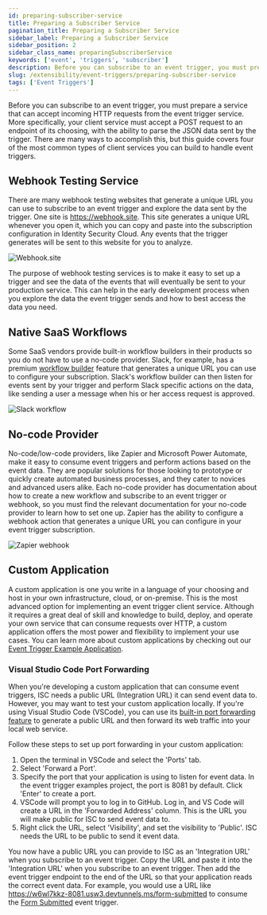 ```yaml
---
id: preparing-subscriber-service
title: Preparing a Subscriber Service
pagination_title: Preparing a Subscriber Service
sidebar_label: Preparing a Subscriber Service
sidebar_position: 2
sidebar_class_name: preparingSubscriberService
keywords: ['event', 'triggers', 'subscriber']
description: Before you can subscribe to an event trigger, you must prepare a service that can accept incoming HTTP requests from the event trigger service.
slug: /extensibility/event-triggers/preparing-subscriber-service
tags: ['Event Triggers']
---
```


Before you can subscribe to an event trigger, you must prepare a service that can accept incoming HTTP requests from the event trigger service. More specifically, your client service must accept a POST request to an endpoint of its choosing, with the ability to parse the JSON data sent by the trigger. There are many ways to accomplish this, but this guide covers four of the most common types of client services you can build to handle event triggers.

## Webhook Testing Service

There are many webhook testing websites that generate a unique URL you can use to subscribe to an event trigger and explore the data sent by the trigger. One site is https://webhook.site. This site generates a unique URL whenever you open it, which you can copy and paste into the subscription configuration in Identity Security Cloud. Any events that the trigger generates will be sent to this website for you to analyze.

![Webhook.site](./img/webhook-site.png)

The purpose of webhook testing services is to make it easy to set up a trigger and see the data of the events that will eventually be sent to your production service. This can help in the early development process when you explore the data the event trigger sends and how to best access the data you need.

## Native SaaS Workflows

Some SaaS vendors provide built-in workflow builders in their products so you do not have to use a no-code provider. Slack, for example, has a premium [workflow builder](https://slack.com/help/articles/360035692513-Guide-to-Workflow-Builder) feature that generates a unique URL you can use to configure your subscription. Slack's workflow builder can then listen for events sent by your trigger and perform Slack specific actions on the data, like sending a user a message when his or her access request is approved.

![Slack workflow](./img/slack-workflow.png)

## No-code Provider

No-code/low-code providers, like Zapier and Microsoft Power Automate, make it easy to consume event triggers and perform actions based on the event data. They are popular solutions for those looking to prototype or quickly create automated business processes, and they cater to novices and advanced users alike. Each no-code provider has documentation about how to create a new workflow and subscribe to an event trigger or webhook, so you must find the relevant documentation for your no-code provider to learn how to set one up. Zapier has the ability to configure a webhook action that generates a unique URL you can configure in your event trigger subscription.

![Zapier webhook](./img/zapier-webhook.png)

## Custom Application

A custom application is one you write in a language of your choosing and host in your own infrastructure, cloud, or on-premise. This is the most advanced option for implementing an event trigger client service. Although it requires a great deal of skill and knowledge to build, deploy, and operate your own service that can consume requests over HTTP, a custom application offers the most power and flexibility to implement your use cases. You can learn more about custom applications by checking out our [Event Trigger Example Application](https://github.com/sailpoint-oss/event-trigger-examples).

### Visual Studio Code Port Forwarding 

When you're developing a custom application that can consume event triggers, ISC needs a public URL (Integration URL) it can send event data to. However, you may want to test your custom application locally. If you're using Visual Studio Code (VSCode), you can use its [built-in port forwarding feature](https://code.visualstudio.com/docs/debugtest/port-forwarding) to generate a public URL and then forward its web traffic into your local web service. 

Follow these steps to set up port forwarding in your custom application: 

1. Open the terminal in VSCode and select the 'Ports' tab. 
2. Select 'Forward a Port'. 
3. Specify the port that your application is using to listen for event data. In the event trigger examples project, the port is 8081 by default. Click 'Enter' to create a port.
4. VSCode will prompt you to log in to GitHub. Log in, and VS Code will create a URL in the 'Forwarded Address' column. This is the URL you will make public for ISC to send event data to. 
5. Right click the URL, select 'Visibility', and set the visibility to 'Public'. ISC needs the URL to be public to send it event data. 

You now have a public URL you can provide to ISC as an 'Integration URL' when you subscribe to an event trigger. Copy the URL and paste it into the 'Integration URL' when you subscribe to an event trigger. Then add the event trigger endpoint to the end of the URL so that your application reads the correct event data. For example, you would use a URL like https://w6wl7kkz-8081.usw3.devtunnels.ms/form-submitted to consume the [Form Submitted](https://developer.sailpoint.com/docs/api/v2025/form-submitted-event) event trigger. 
